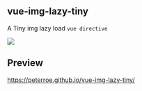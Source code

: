 ## vue-img-lazy-tiny

A Tiny img lazy load `vue directive`

<a href="http://img.badgesize.io/https://unpkg.com/vue-img-lazy-tiny?compression=gzip&label=gzip%20size:%20JS">
    <img src="http://img.badgesize.io/https://unpkg.com/vue-img-lazy-tiny?compression=gzip&label=gzip%20size:%20JS">
</a>

## Preview

<https://peterroe.github.io/vue-img-lazy-tiny/>